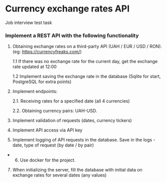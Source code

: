 # Currency exchange rates API

Job interview test task

### Implement a REST API with the following functionality

1. Obtaining exchange rates on a third-party API (UAH / EUR / USD / RON). (eg: https://currencyfreaks.com/)

	1.1 If there was no exchange rate for the current day, get the exchange rate updated at 12:00

	1.2 Implement saving the exchange rate in the database (Sqlite for start, PostgreSQL for extra points)

2. Implement endpoints:

	2.1. Receiving rates for a specified date (all 4 currencies)

	2.2. Obtaining currency pairs: UAH-USD.

3. Implement validation of requests (dates, currency tickers)

4. Implement API access via API key

5. Implement logging of API requests in the database. Save in the logs - date, type of request (by date / by pair)

- 6. Use docker for the project.

7. When initializing the server, fill the database with initial data on exchange rates for several dates (any values)
